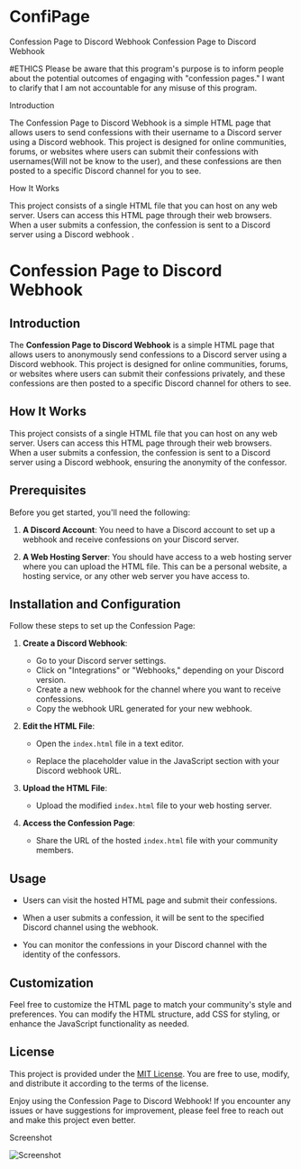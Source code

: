 # ConfiPage
Confession Page to Discord Webhook
Confession Page to Discord Webhook

#ETHICS
Please be aware that this program's purpose is to inform people about the potential outcomes of engaging with "confession pages." I want to clarify that I am not accountable for any misuse of this program.

Introduction

The Confession Page to Discord Webhook is a simple HTML page that allows users to  send confessions with their username to a Discord server using a Discord webhook. This project is designed for online communities, forums, or websites where users can submit their confessions with usernames(Will not be know to the user), and these confessions are then posted to a specific Discord channel for you to see.

How It Works

This project consists of a single HTML file that you can host on any web server. Users can access this HTML page through their web browsers. When a user submits a confession, the confession is sent to a Discord server using a Discord webhook . 

# Confession Page to Discord Webhook

## Introduction

The **Confession Page to Discord Webhook** is a simple HTML page that allows users to anonymously send confessions to a Discord server using a Discord webhook. This project is designed for online communities, forums, or websites where users can submit their confessions privately, and these confessions are then posted to a specific Discord channel for others to see.

## How It Works

This project consists of a single HTML file that you can host on any web server. Users can access this HTML page through their web browsers. When a user submits a confession, the confession is sent to a Discord server using a Discord webhook, ensuring the anonymity of the confessor.

## Prerequisites

Before you get started, you'll need the following:

1. **A Discord Account**: You need to have a Discord account to set up a webhook and receive confessions on your Discord server.

2. **A Web Hosting Server**: You should have access to a web hosting server where you can upload the HTML file. This can be a personal website, a hosting service, or any other web server you have access to.

## Installation and Configuration

Follow these steps to set up the Confession Page:

1. **Create a Discord Webhook**:

   - Go to your Discord server settings.
   - Click on "Integrations" or "Webhooks," depending on your Discord version.
   - Create a new webhook for the channel where you want to receive confessions.
   - Copy the webhook URL generated for your new webhook.

2. **Edit the HTML File**:

   - Open the `index.html` file in a text editor.

   - Replace the placeholder value in the JavaScript section with your Discord webhook URL. 
   
3. **Upload the HTML File**:

   - Upload the modified `index.html` file to your web hosting server.

4. **Access the Confession Page**:

   - Share the URL of the hosted `index.html` file with your community members.


## Usage

- Users can visit the hosted HTML page and submit their confessions.

- When a user submits a confession, it will be sent to the specified Discord channel using the webhook.

- You can monitor the confessions in your Discord channel with the identity of the confessors.

## Customization

Feel free to customize the HTML page to match your community's style and preferences. You can modify the HTML structure, add CSS for styling, or enhance the JavaScript functionality as needed.

## License

This project is provided under the [MIT License](LICENSE). You are free to use, modify, and distribute it according to the terms of the license.

Enjoy using the Confession Page to Discord Webhook! If you encounter any issues or have suggestions for improvement, please feel free to reach out and make this project even better.

Screenshot

![Screenshot](https://github.com/Untimed1497/ConfiPage/assets/143932701/493620f1-3545-4a18-91d6-c63e00ff9fce)

